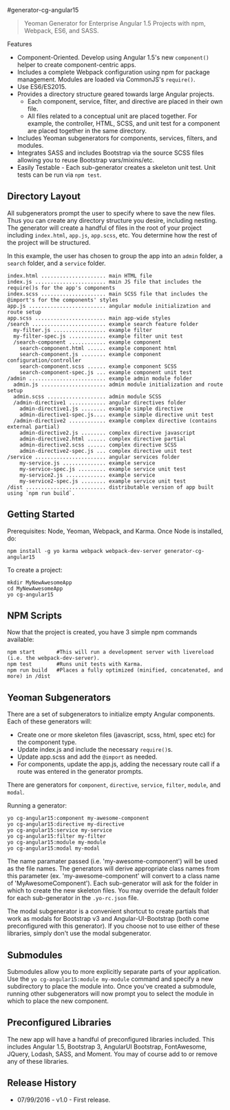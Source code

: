 #generator-cg-angular15

>Yeoman Generator for Enterprise Angular 1.5 Projects with npm, Webpack, ES6, and SASS.

Features

* Component-Oriented.  Develop using Angular 1.5's new `component()` helper to create component-centric apps.
* Includes a complete Webpack configuration using npm for package management. Modules are loaded via CommonJS's `require()`.
* Use ES6/ES2015.
* Provides a directory structure geared towards large Angular projects.
    * Each component, service, filter, and directive are placed in their own file.
    * All files related to a conceptual unit are placed together.  For example, the controller, HTML, SCSS, and unit test for a component are placed together in the same directory.
* Includes Yeoman subgenerators for components, services, filters, and modules.
* Integrates SASS and includes Bootstrap via the source SCSS files allowing you to reuse Bootstrap vars/mixins/etc.
* Easily Testable - Each sub-generator creates a skeleton unit test.  Unit tests can be run via `npm test`.

Directory Layout
-------------
All subgenerators prompt the user to specify where to save the new files.  Thus you can create any directory structure you desire, including nesting.  The generator will create a handful of files in the root of your project including `index.html`, `app.js`, `app.scss`, etc.  You determine how the rest of the project will be structured.

In this example, the user has chosen to group the app into an `admin` folder, a `search` folder, and a `service` folder.

    index.html ..................... main HTML file
    index.js ....................... main JS file that includes the require()s for the app's components
    index.scss ..................... main SCSS file that includes the @import's for the components' styles
    app.js ......................... angular module initialization and route setup
    app.scss ....................... main app-wide styles
    /search ........................ example search feature folder
      my-filter.js ................. example filter
      my-filter-spec.js ............ example filter unit test
      /search-component ............ example component
        search-component.html ...... example component html
        search-component.js ........ example component configuration/controller
        search-component.scss ...... example component SCSS
        search-component-spec.js ... example component unit test
    /admin ......................... example admin module folder
      admin.js ..................... admin module initialization and route setup
      admin.scss ................... admin module SCSS
      /admin-directive1 ............ angular directives folder
        admin-directive1.js ........ example simple directive
        admin-directive1-spec.js.... example simple directive unit test
      /admin-directive2 ............ example complex directive (contains external partial)
        admin-directive2.js ........ complex directive javascript
        admin-directive2.html ...... complex directive partial
        admin-directive2.scss ...... complex directive SCSS
        admin-directive2-spec.js ... complex directive unit test
    /service ....................... angular services folder
        my-service.js .............. example service
        my-service-spec.js ......... example service unit test
        my-service2.js ............. example service
        my-service2-spec.js ........ example service unit test
    /dist .......................... distributable version of app built using `npm run build`.

Getting Started
-------------

Prerequisites: Node, Yeoman, Webpack, and Karma.  Once Node is installed, do:

    npm install -g yo karma webpack webpack-dev-server generator-cg-angular15

To create a project:

    mkdir MyNewAwesomeApp
    cd MyNewAwesomeApp
    yo cg-angular15

NPM Scripts
-------------

Now that the project is created, you have 3 simple npm commands available:

    npm start       #This will run a development server with livereload (i.e. the webpack-dev-server).
    npm test        #Runs unit tests with Karma.
    npm run build   #Places a fully optimized (minified, concatenated, and more) in /dist

Yeoman Subgenerators
-------------

There are a set of subgenerators to initialize empty Angular components.  Each of these generators will:

* Create one or more skeleton files (javascript, scss, html, spec etc) for the component type.
* Update index.js and include the necessary `require()`s.
* Update app.scss and add the `@import` as needed.
* For components, update the app.js, adding the necessary route call if a route was entered in the generator prompts.

There are generators for `component`, `directive`, `service`, `filter`, `module`, and `modal`.

Running a generator:

    yo cg-angular15:component my-awesome-component
    yo cg-angular15:directive my-directive
    yo cg-angular15:service my-service
    yo cg-angular15:filter my-filter
    yo cg-angular15:module my-module
    yo cg-angular15:modal my-modal

The name paramater passed (i.e. 'my-awesome-component') will be used as the file names.  The generators will derive appropriate class names from this parameter (ex. 'my-awesome-component' will convert to a class name of 'MyAwesomeComponent').  Each sub-generator will ask for the folder in which to create the new skeleton files.  You may override the default folder for each sub-generator in the `.yo-rc.json` file.

The modal subgenerator is a convenient shortcut to create partials that work as modals for Bootstrap v3 and Angular-UI-Bootstrap (both come preconfigured with this generator).  If you choose not to use either of these libraries, simply don't use the modal subgenerator.

Submodules
-------------

Submodules allow you to more explicitly separate parts of your application.  Use the `yo cg-angular15:module my-module` command and specify a new subdirectory to place the module into.  Once you've created a submodule, running other subgenerators will now prompt you to select the module in which to place the new component.

Preconfigured Libraries
-------------

The new app will have a handful of preconfigured libraries included.  This includes Angular 1.5, Bootstrap 3, AngularUI Bootstrap, FontAwesome, JQuery, Lodash, SASS, and Moment.  You may of course add to or remove any of these libraries.

Release History
-------------
* 07/99/2016 - v1.0 - First release.

